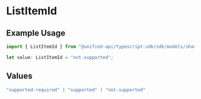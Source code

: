 # ListItemId

## Example Usage

```typescript
import { ListItemId } from "@unified-api/typescript-sdk/sdk/models/shared";

let value: ListItemId = "not-supported";
```

## Values

```typescript
"supported-required" | "supported" | "not-supported"
```